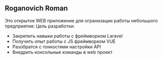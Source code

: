 ## Roganovich Roman

Это открытое WEB приложение для огранизации работы небольшого предприятия:
Цель разработки:
 - Закрепить навыки работы с фреймворком Laravel
 - Получить опыт работы с JS фреймворком VUE
 - Разобратся с тонкостями настройки API
 - Внедрить консольные команды в web проeкт
